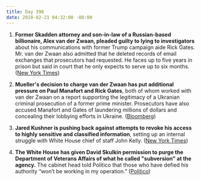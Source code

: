 ```yaml
---
title: Day 398
date: 2018-02-21 04:32:00 -08:00
---
```


1. **Former Skadden attorney and son-in-law of a Russian-based billionaire, Alex van der Zwaan, pleaded guilty to lying to investigators** about his communications with former Trump campaign aide Rick Gates. Mr. van der Zwaan also admitted that he deleted records of email exchanges that prosecutors had requested. He faces up to five years in prison but said in court that he only expects to serve up to six months. ([New York Times](https://www.nytimes.com/2018/02/20/us/politics/alex-van-der-zwaan-gates-russia-mueller.html))

2. **Mueller's decision to charge van der Zwaan has put additional pressure on Paul Manafort and Rick Gates**, both of whom worked with van der Zwaan on a report supporting the legitimacy of a Ukranian criminal prosecution of a former prime minister. Prosecutors have also accused Manafort and Gates of laundering millions of dollars and concealing their lobbying efforts in Ukraine. ([Bloomberg](https://www.bloomberg.com/news/articles/2018-02-20/skadden-arps-lawyer-is-charged-with-role-in-u-s-russia-probe))

3. **Jared Kushner is pushing back against attempts to revoke his access to highly sensitive and classified information**, setting up an internal struggle with White House chief of staff John Kelly. ([New York Times](https://www.nytimes.com/2018/02/20/us/politics/kushner-kelly-security-clearance-.html))

4. **The White House has given David Skulkin permission to purge the Department of Veterans Affairs of what he called "subversion" at the agency.** The cabinet head told Politico that those who have defied his authority “won’t be working in my operation.” ([Politico](https://www.politico.com/story/2018/02/20/shulkin-veterans-agency-purge-417896))